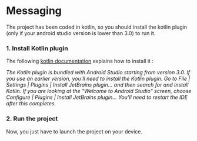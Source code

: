 # Messaging

The project has been coded in kotlin, so you should install the kotlin plugin (only if your android studio version is lower than 3.0) to run it.

### 1. Install Kotlin plugin
The following [kotlin documentation](https://kotlinlang.org/docs/tutorials/kotlin-android.html) explains how to install it :

*The Kotlin plugin is bundled with Android Studio starting from version 3.0. If you use an earlier version, you'll need to install the Kotlin plugin. Go to File | Settings | Plugins | Install JetBrains plugin… and then search for and install Kotlin. If you are looking at the "Welcome to Android Studio" screen, choose Configure | Plugins | Install JetBrains plugin… You'll need to restart the IDE after this completes.*

### 2. Run the project
Now, you just have to launch the project on your device.
